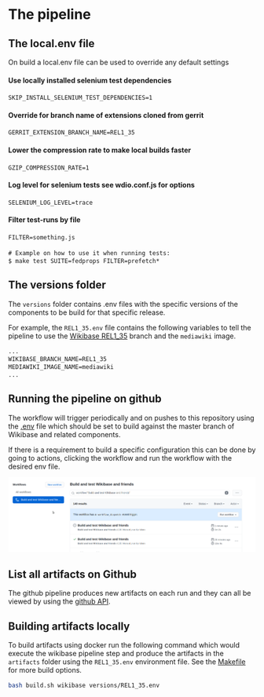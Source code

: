 # The pipeline

## The local.env file

On build a local.env file can be used to override any default settings

#### Use locally installed selenium test dependencies
```
SKIP_INSTALL_SELENIUM_TEST_DEPENDENCIES=1
```

#### Override for branch name of extensions cloned from gerrit
```
GERRIT_EXTENSION_BRANCH_NAME=REL1_35
```
#### Lower the compression rate to make local builds faster
```
GZIP_COMPRESSION_RATE=1
```
#### Log level for selenium tests see wdio.conf.js for options
```
SELENIUM_LOG_LEVEL=trace
```
#### Filter test-runs by file
```
FILTER=something.js

# Example on how to use it when running tests:
$ make test SUITE=fedprops FILTER=prefetch*
```

## The versions folder

The `versions` folder contains .env files with the specific versions of the components to be build for that specific release.

For example, the `REL1_35.env` file contains the following variables to tell the pipeline to use the [Wikibase REL1_35] branch and the `mediawiki` image.

```
...
WIKIBASE_BRANCH_NAME=REL1_35
MEDIAWIKI_IMAGE_NAME=mediawiki
...
``` 

## Running the pipeline on github

The workflow will trigger periodically and on pushes to this repository using the [.env](../../.env) file which should be set to build against the master branch of Wikibase and related components.

If there is a requirement to build a specific configuration this can be done by going to actions, clicking the workflow and run the workflow with the desired env file.

![Queuing the pipeline](../images/queue_job.gif "Queuing the pipeline")

## List all artifacts on Github

The github pipeline produces new artifacts on each run and they can all be viewed by using the [github API](https://api.github.com/repos/wmde/wikibase-release-prototype/actions/artifacts). 


## Building artifacts locally

To build artifacts using docker run the following command which would execute the wikibase pipeline step and produce the artifacts in the `artifacts` folder using the `REL1_35.env` environment file. See the [Makefile](../../Makefile) for more build options.

```sh
bash build.sh wikibase versions/REL1_35.env
```

[Wikibase REL1_35]: https://gerrit.wikimedia.org/g/mediawiki/extensions/Wikibase/+/refs/heads/REL1_35